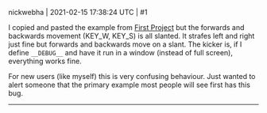 nickwebha | 2021-02-15 17:38:24 UTC | #1

I copied and pasted the example from [First Project](https://github.com/urho3d/Urho3D/wiki/First-Project) but the forwards and backwards movement (KEY_W, KEY_S) is all slanted. It strafes left and right just fine but forwards and backwards move on a slant. The kicker is, if I define `__DEBUG__` and have it run in a window (instead of full screen), everything works fine.

For new users (like myself) this is very confusing behaviour. Just wanted to alert someone that the primary example most people will see first has this bug.

-------------------------

